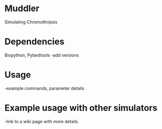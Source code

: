 # Muddler
Simulating Chromothripsis
# Dependencies
Biopython, Pybedtools
-add versions
# Usage
-example commands, parameter details
# Example usage with other simulators
-link to a wiki page with more details
